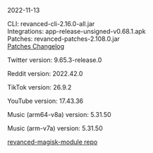 2022-11-13
  
CLI: revanced-cli-2.16.0-all.jar  
Integrations: app-release-unsigned-v0.68.1.apk  
Patches: revanced-patches-2.108.0.jar  
[Patches Changelog](https://github.com/revanced/revanced-patches/releases/tag/v2.108.0)  

Twitter version: 9.65.3-release.0  

Reddit version: 2022.42.0  

TikTok version: 26.9.2  

YouTube version: 17.43.36  

Music (arm64-v8a) version: 5.31.50  

Music (arm-v7a) version: 5.31.50  

[revanced-magisk-module repo](https://github.com/j-hc/revanced-magisk-module)

